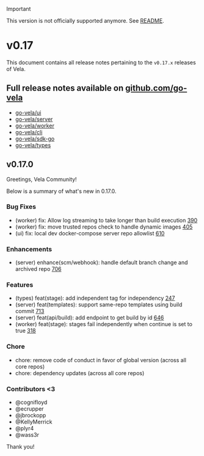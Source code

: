 > [!IMPORTANT]
> This version is not officially supported anymore. See [README](../.github/README.md).

# v0.17

This document contains all release notes pertaining to the `v0.17.x` releases of Vela.

## Full release notes available on [github.com/go-vela](https://github.com/go-vela)

* [go-vela/ui](https://github.com/go-vela/ui/releases)
* [go-vela/server](https://github.com/go-vela/server/releases)
* [go-vela/worker](https://github.com/go-vela/worker/releases)
* [go-vela/cli](https://github.com/go-vela/cli/releases)
* [go-vela/sdk-go](https://github.com/go-vela/sdk-go/releases)
* [go-vela/types](https://github.com/go-vela/types/releases)

## v0.17.0

Greetings, Vela Community!

Below is a summary of what's new in 0.17.0.

### Bug Fixes

* (worker) fix: Allow log streaming to take longer than build execution [390](https://github.com/go-vela/worker/pull/390)
* (worker) fix: move trusted repos check to handle dynamic images [405](https://github.com/go-vela/worker/pull/405)
* (ui) fix: local dev docker-compose server repo allowlist [610](https://github.com/go-vela/ui/pull/610)

### Enhancements

* (server) enhance(scm/webhook): handle default branch change and archived repo [706](https://github.com/go-vela/server/pull/706)

### Features

* (types) feat(stage): add independent tag for independency [247](https://github.com/go-vela/types/pull/247)
* (server) feat(templates): support same-repo templates using build commit [713](https://github.com/go-vela/server/pull/713)
* (server) feat(api/build): add endpoint to get build by id [646](https://github.com/go-vela/server/pull/646)
* (worker) feat(stage): stages fail independently when continue is set to true [318](https://github.com/go-vela/worker/pull/318)

### Chore

* chore: remove code of conduct in favor of global version (across all core repos)
* chore: dependency updates (across all core repos)

### Contributors <3

* @cognifloyd
* @ecrupper
* @jbrockopp
* @KellyMerrick
* @plyr4
* @wass3r

Thank you!
